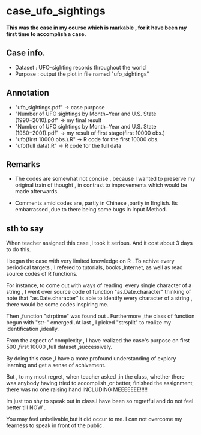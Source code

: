 # case_ufo_sightings
**This was the case in my course which is markable , for it have been my first time to accomplish a case.**  

## Case info.
- Dataset : UFO-sighting records throughout the world
- Purpose : output the plot in file named "ufo_sightings"

## Annotation
- "ufo_sightings.pdf" -> case purpose
- "Number of UFO sightings by Month−Year and U.S. State (1990−2010).pdf" -> my final result
- "Number of UFO sightings by Month−Year and U.S. State (1980−2001).pdf" -> my result of first stage(first 10000 obs.)
- "ufo(first 10000 obs.).R" -> R code for the first 10000 obs.
- "ufo(full data).R" -> R code for the full data

## Remarks
- The codes are somewhat not concise , because I wanted to preserve my original train of thought , in contrast to  improvements  which would be made afterwards.

- Comments amid codes are, partly in Chinese ,partly in English. Its embarrassed ,due to there being some bugs in Input Method. 

## sth to say
When teacher assigned this case ,I took it serious. And it cost about 3 days to do this.

I began the case with very limited knowledge on R . To achive every periodical targets , I refered to tutorials, books ,Internet, as well as read source codes of R functions. 

For instance, to come out with ways of reading  every single character of a string , I went over source code of function "as.Date.character" thinking of note that "as.Date.character" is able to identify every character of a string , there would be some codes inspiring me. 

Then ,function "strptime" was found out . Furthermore ,the class of function begun with "str-" emerged .At last , I picked "strsplit" to realize my identification ,ideally.    

From the aspect of complexity , I have realized the case's purpose on first 500 ,first 10000 ,full dataset ,successively.

By doing this case ,I have a more profound understanding of explory learning and get a sense of achivement.

But , to my most regret, when teacher asked ,in the class, whether there was anybody having tried to accomplish ,or better, finished the assignment, there was no one raising hand INCLUDING MEEEEEEE!!!!!

Im just too shy to speak out in class.I have been so regretful and do not feel better till NOW .

You may feel unbelivable,but it did occur to me. I can not overcome my fearness to speak in front of the public.
